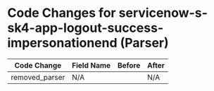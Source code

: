 # Code Changes for servicenow-s-sk4-app-logout-success-impersonationend (Parser)

| Code Change | Field Name | Before | After |
|-------------|------------|--------|-------|
| removed_parser | N/A |  | N/A |